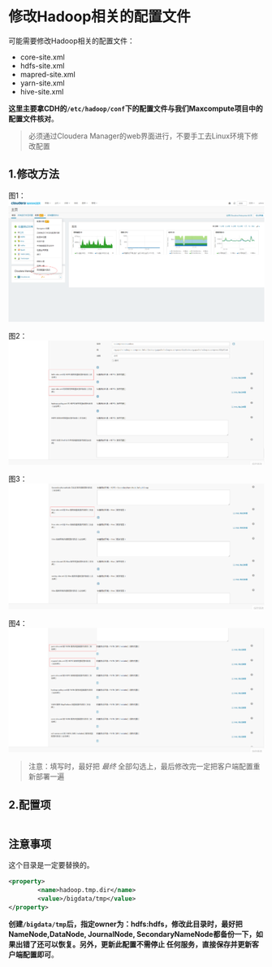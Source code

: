 修改Hadoop相关的配置文件
================================================================================
可能需要修改Hadoop相关的配置文件：
+ core-site.xml
+ hdfs-site.xml
+ mapred-site.xml
+ yarn-site.xml
+ hive-site.xml

**这里主要拿CDH的`/etc/hadoop/conf`下的配置文件与我们Maxcompute项目中的配置文件核对**。
> 必须通过Cloudera Manager的web界面进行，不要手工去Linux环境下修改配置

## 1.修改方法
图1：
![修改方法1](img/53.png)

图2：
![修改方法2](img/54.png)

图3：
![修改方法3](img/55.png)

图4：
![修改方法4](img/56.png)

> 注意：填写时，最好把 *最终* 全部勾选上，最后修改完一定把客户端配置重新部署一遍


## 2.配置项
```xml

```

## 注意事项
这个目录是一定要替换的。
```xml
<property>
        <name>hadoop.tmp.dir</name>
        <value>/bigdata/tmp</value>
</property>
```
**创建`/bigdata/tmp`后，指定owner为：hdfs:hdfs，修改此目录时，最好把NameNode,DataNode,
JournalNode, SecondaryNameNode都备份一下，如果出错了还可以恢复。另外，更新此配置不需停止
任何服务，直接保存并更新客户端配置即可**。

